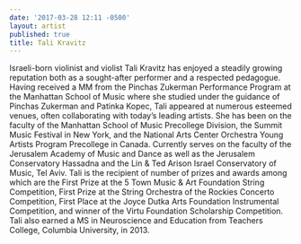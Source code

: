 ```yaml
---
date: '2017-03-28 12:11 -0500'
layout: artist
published: true
title: Tali Kravitz
---
```

Israeli-born violinist and violist Tali Kravitz has enjoyed a steadily growing reputation both as a sought-after performer and a respected pedagogue. Having received a MM from the Pinchas Zukerman Performance Program at the Manhattan School of Music where she studied under the guidance of Pinchas Zukerman and Patinka Kopec, Tali appeared at numerous esteemed venues, often collaborating with today’s leading artists. She has been on the faculty of the Manhattan School of Music Precollege Division, the Summit Music Festival in New York, and the National Arts Center Orchestra Young Artists Program Precollege in Canada. Currently serves on the faculty of the Jerusalem Academy of Music and Dance as well as the Jerusalem Conservatory Hassadna and the Lin & Ted Arison Israel Conservatory of Music, Tel Aviv. Tali is the recipient of number of prizes and awards among which are the First Prize at the 5 Town Music & Art Foundation String Competition, First Prize at the String Orchestra of the Rockies Concerto Competition, First Place at the Joyce Dutka Arts Foundation Instrumental Competition, and winner of the Virtu Foundation Scholarship Competition. Tali also earned a MS in Neuroscience and Education from Teachers College, Columbia University, in 2013.
